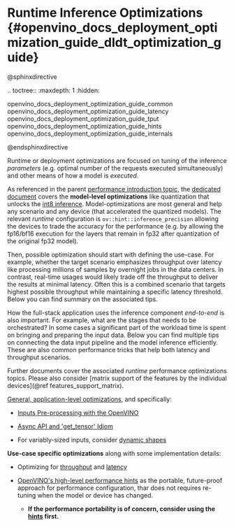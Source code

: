 # Runtime Inference Optimizations {#openvino_docs_deployment_optimization_guide_dldt_optimization_guide}

@sphinxdirective

.. toctree::
   :maxdepth: 1
   :hidden:

   openvino_docs_deployment_optimization_guide_common
   openvino_docs_deployment_optimization_guide_latency
   openvino_docs_deployment_optimization_guide_tput
   openvino_docs_deployment_optimization_guide_hints
   openvino_docs_deployment_optimization_guide_internals

@endsphinxdirective

Runtime or deployment optimizations are focused on tuning of the inference _parameters_ (e.g. optimal number of the requests executed simultaneously) and other means of how a model is _executed_. 

As referenced in the parent [performance introduction topic](./dldt_optimization_guide.md), the [dedicated document](./model_optimization_guide.md) covers the  **model-level optimizations** like quantization that unlocks the [int8 inference](../OV_Runtime_UG/Int8Inference.md). Model-optimizations are most general and help any scenario and any device (that accelerated the quantized models). The relevant _runtime_ configuration is `ov::hint::inference_precision` allowing the devices to trade the accuracy for the performance (e.g. by allowing the fp16/bf16 execution for the layers that remain in fp32 after quantization of the original fp32 model). 

Then, possible optimization should start with defining the use-case. For example, whether the target scenario emphasizes throughput over latency like processing millions of samples by overnight jobs in the data centers.
In contrast, real-time usages would likely trade off the throughput to deliver the results at minimal latency. Often this is a combined scenario that targets highest possible throughput while maintaining a specific latency threshold.
Below you can find summary on the associated tips.  

How the full-stack application uses the inference component _end-to-end_ is also important.  For example, what are the stages that needs to be orchestrated? In some cases a significant part of the workload time is spent on bringing and preparing the input data. Below you can find multiple tips on connecting the data input pipeline and the model inference efficiently.
These are also common performance tricks that help both latency and throughput scenarios.

Further documents cover the associated  _runtime_ performance optimizations topics. Please also consider [matrix support of the features by the individual devices](@ref  features_support_matrix).

[General, application-level optimizations](dldt_deployment_optimization_common.md), and specifically:
 
* [Inputs Pre-processing with the OpenVINO](../OV_Runtime_UG/preprocessing_overview.md)

* [Async API and 'get_tensor' Idiom](dldt_deployment_optimization_common.md)

* For variably-sized inputs, consider [dynamic shapes](../OV_Runtime_UG/ov_dynamic_shapes.md)

**Use-case specific optimizations** along with some implementation details:
 
* Optimizing for [throughput](./dldt_deployment_optimization_tput.md) and [latency](./dldt_deployment_optimization_latency.md)
 
* [OpenVINO's high-level performance hints](./dldt_deployment_optimization_hints.md) as the portable, future-proof approach for performance configuration, thar does not requires re-tuning when the model or device has changed.
    * **If the performance portability is of concern, consider using the [hints](../OV_Runtime_UG/performance_hints.md) first.**  